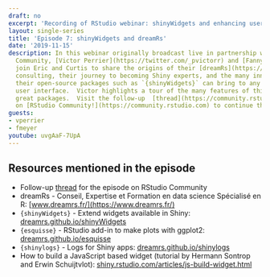 ```yaml
---
draft: no
excerpt: 'Recording of RStudio webinar: shinyWidgets and enhancing user interfaces'
layout: single-series
title: 'Episode 7: shinyWidgets and dreamRs'
date: '2019-11-15'
description: In this webinar originally broadcast live in partnership with RStudio
  Community, [Victor Perrier](https://twitter.com/_pvictorr) and [Fanny Meyer](https://twitter.com/_mfaan)
  join Eric and Curtis to share the origins of their [dreamRs](https://www.dreamrs.fr/)
  consulting, their journey to becoming Shiny experts, and the many innovations that
  their open-source packages such as `{shinyWidgets}` can bring to any Shiny application
  user interface.  Victor highlights a tour of the many features of this and other
  great packages.  Visit the follow-up  [thread](https://community.rstudio.com/t/shiny-developer-series-webinar-discussion-episode-7-victor-perrier-fanny-meyer-on-dreamrs-and-tools-to-customize-the-look-feel-of-your-app/44851)
  on [RStudio Community!](https://community.rstudio.com) to continue the discussion!
guests:
- vperrier
- fmeyer
youtube: uvgAaF-7UpA
---
```


## Resources mentioned in the episode

* Follow-up [thread](https://community.rstudio.com/t/shiny-developer-series-webinar-discussion-episode-7-victor-perrier-fanny-meyer-on-dreamrs-and-tools-to-customize-the-look-feel-of-your-app/44851) for the episode on RStudio Community
* dreamRs - Conseil, Expertise et Formation en data science Spécialisé en R: [www.dreamrs.fr/](https://www.dreamrs.fr/)
* `{shinyWidgets}` - Extend widgets available in Shiny: [dreamrs.github.io/shinyWidgets](https://dreamrs.github.io/shinyWidgets/index.html)
* `{esquisse}` - RStudio add-in to make plots with ggplot2: [dreamrs.github.io/esquisse](https://dreamrs.github.io/esquisse/)
* `{shinylogs}` - Logs for Shiny apps: [dreamrs.github.io/shinylogs](https://dreamrs.github.io/shinylogs/)
* How to build a JavaScript based widget (tutorial by Hermann Sontrop and Erwin Schuijtvlot): [shiny.rstudio.com/articles/js-build-widget.html](https://shiny.rstudio.com/articles/js-build-widget.html)

